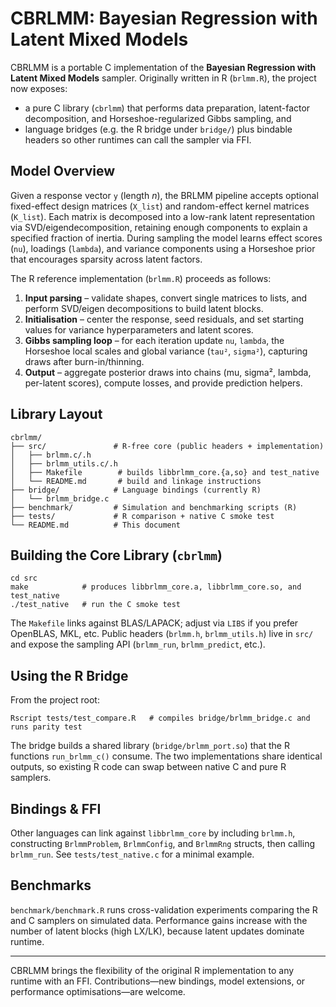 # CBRLMM: Bayesian Regression with Latent Mixed Models

CBRLMM is a portable C implementation of the **Bayesian Regression with Latent Mixed Models** sampler.
Originally written in R (`brlmm.R`), the project now exposes:

- a pure C library (`cbrlmm`) that performs data preparation, latent-factor
decomposition, and Horseshoe-regularized Gibbs sampling, and
- language bridges (e.g. the R bridge under `bridge/`) plus bindable headers so
other runtimes can call the sampler via FFI.

## Model Overview

Given a response vector `y` (length *n*), the BRLMM pipeline accepts optional
fixed-effect design matrices (`X_list`) and random-effect kernel matrices
(`K_list`).  Each matrix is decomposed into a low-rank latent representation via
SVD/eigendecomposition, retaining enough components to explain a specified
fraction of inertia.  During sampling the model learns effect scores (`nu`),
loadings (`lambda`), and variance components using a Horseshoe prior that
encourages sparsity across latent factors.

The R reference implementation (`brlmm.R`) proceeds as follows:

1. **Input parsing** – validate shapes, convert single matrices to lists, and
   perform SVD/eigen decompositions to build latent blocks.
2. **Initialisation** – center the response, seed residuals, and set starting
   values for variance hyperparameters and latent scores.
3. **Gibbs sampling loop** – for each iteration update `nu`, `lambda`, the
   Horseshoe local scales and global variance (`tau²`, `sigma²`), capturing
   draws after burn-in/thinning.
4. **Output** – aggregate posterior draws into chains (mu, sigma², lambda,
   per-latent scores), compute losses, and provide prediction helpers.

## Library Layout

```
cbrlmm/
├── src/               # R-free core (public headers + implementation)
│   ├── brlmm.c/.h
│   ├── brlmm_utils.c/.h
│   ├── Makefile        # builds libbrlmm_core.{a,so} and test_native
│   └── README.md       # build and linkage instructions
├── bridge/            # Language bindings (currently R)
│   └── brlmm_bridge.c
├── benchmark/         # Simulation and benchmarking scripts (R)
├── tests/             # R comparison + native C smoke test
└── README.md          # This document
```

## Building the Core Library (`cbrlmm`)

```
cd src
make            # produces libbrlmm_core.a, libbrlmm_core.so, and test_native
./test_native   # run the C smoke test
```

The `Makefile` links against BLAS/LAPACK; adjust via `LIBS` if you prefer
OpenBLAS, MKL, etc. Public headers (`brlmm.h`, `brlmm_utils.h`) live in `src/`
and expose the sampling API (`brlmm_run`, `brlmm_predict`, etc.).

## Using the R Bridge

From the project root:

```
Rscript tests/test_compare.R   # compiles bridge/brlmm_bridge.c and runs parity test
```

The bridge builds a shared library (`bridge/brlmm_port.so`) that the R functions
`run_brlmm_c()` consume.  The two implementations share identical outputs, so
existing R code can swap between native C and pure R samplers.

## Bindings & FFI

Other languages can link against `libbrlmm_core` by including `brlmm.h`,
constructing `BrlmmProblem`, `BrlmmConfig`, and `BrlmmRng` structs, then calling
`brlmm_run`. See `tests/test_native.c` for a minimal example.

## Benchmarks

`benchmark/benchmark.R` runs cross-validation experiments comparing the R and C
samplers on simulated data. Performance gains increase with the number of latent
blocks (high LX/LK), because latent updates dominate runtime.

---

CBRLMM brings the flexibility of the original R implementation to any runtime
with an FFI. Contributions—new bindings, model extensions, or performance
optimisations—are welcome.
